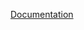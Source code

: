



[Documentation][docs]

[docs]: https://api.emberjs.com/ember/modifier/classes/Ember.Templates.helpers/methods/modifier?anchor=modifier
